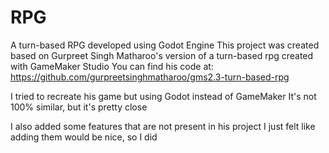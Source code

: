# RPG

A turn-based RPG developed using Godot Engine
This project was created based on Gurpreet Singh Matharoo's version of a turn-based rpg created with GameMaker Studio
You can find his code at:
https://github.com/gurpreetsinghmatharoo/gms2.3-turn-based-rpg

I tried to recreate his game but using Godot instead of GameMaker
It's not 100% similar, but it's pretty close

I also added some features that are not present in his project
I just felt like adding them would be nice, so I did
